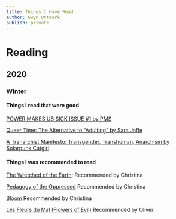 ```yaml
---
title: Things I Have Read
author: Gwyn Uttmark
publish: private
---
```

# Reading

## 2020
### Winter

#### Things I read that were good

[POWER MAKES US SICK ISSUE #1 by PMS](https://pms.hotglue.me/?resources.head.152942500991)

[Queer Time: The Alternative to “Adulting” by Sara Jaffe](https://daily.jstor.org/queer-time-the-alternative-to-adulting/)

[A Tranarchist Manifesto: Transgender, Transhuman, Anarchism by Solarpunk Catgirl](https://theanarchistlibrary.org/library/solarpunk-catgirl-a-tranarchist-manifesto)

#### Things I was recommended to read

[The Wretched of the Earth](https://en.wikipedia.org/wiki/The_Wretched_of_the_Earth):
Recommended by Christina 

[Pedagogy of the Oppressed](https://en.wikipedia.org/wiki/Pedagogy_of_the_Oppressed) Recommended by Christina

[Bloom](https://www.amazon.com/Bloom-Kevin-Panetta/dp/1250196914)
Recommended by Christina

[Les Fleurs du Mal (Flowers of Evil)](https://en.wikipedia.org/wiki/Les_Fleurs_du_mal)
Recommended by Oliver